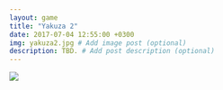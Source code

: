 ```yaml
---
layout: game
title: "Yakuza 2"
date: 2017-07-04 12:55:00 +0300
img: yakuza2.jpg # Add image post (optional)
description: TBD. # Add post description (optional)
---
```

<img src="https://78.media.tumblr.com/6dfcbf9e05d57e3d0e9bb232b30004fa/tumblr_pf27n0jnCn1w050vko1_1280.png" class="center-img">
